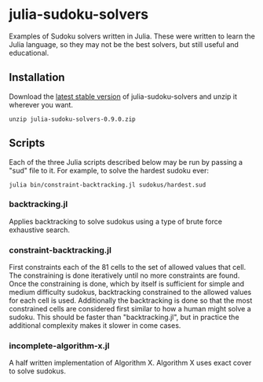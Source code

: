 # julia-sudoku-solvers

Examples of Sudoku solvers written in Julia. These were written to learn the Julia language, so they may not be the best solvers, but still useful and educational.

## Installation

Download the [latest stable version](https://github.com/selliott512/julia-sudoku-solvers/archive/v0.9.0.zip) of julia-sudoku-solvers and unzip it wherever you want.

```shell
unzip julia-sudoku-solvers-0.9.0.zip
```

## Scripts

Each of the three Julia scripts described below may be run by passing a "sud" file to it. For example, to solve the hardest sudoku ever:

```shell
julia bin/constraint-backtracking.jl sudokus/hardest.sud
```

### backtracking.jl

Applies backtracking to solve sudokus using a type of brute force exhaustive search.

### constraint-backtracking.jl

First constraints each of the 81 cells to the set of allowed values that cell. The constraining is done iteratively until no more constraints are found. Once the constraining is done, which by itself is sufficient for simple and medium difficulty sudokus, backtracking constrained to the allowed values for each cell is used. Additionally the backtracking is done so that the most constrained cells are considered first similar to how a human might solve a sudoku. This should be faster than "backtracking.jl", but in practice the additional complexity makes it slower in come cases.

### incomplete-algorithm-x.jl

A half written implementation of Algorithm X. Algorithm X uses exact cover to solve sudokus.

